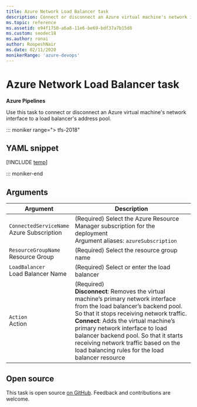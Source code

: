```yaml
---
title: Azure Network Load Balancer task
description: Connect or disconnect an Azure virtual machine's network interface to a load balancer's address pool
ms.topic: reference
ms.assetid: e94f1750-a6a8-11e6-be69-bdf37a7b15d8
ms.custom: seodec18
ms.author: ronai
author: RoopeshNair
ms.date: 02/11/2020
monikerRange: 'azure-devops'
---
```


# Azure Network Load Balancer task

**Azure Pipelines**

Use this task to connect or disconnect an Azure virtual machine's network interface to a load balancer's address pool.

::: moniker range="> tfs-2018"

## YAML snippet

[!INCLUDE [temp](../includes/yaml/AzureNLBManagementV1.md)]

::: moniker-end

## Arguments

| Argument                                      | Description                                                                                                                                                                                                                                                                                                                                                                                    |
| --------------------------------------------- | ---------------------------------------------------------------------------------------------------------------------------------------------------------------------------------------------------------------------------------------------------------------------------------------------------------------------------------------------------------------------------------------------- |
| `ConnectedServiceName`<br/>Azure Subscription | (Required) Select the Azure Resource Manager subscription for the deployment <br/>Argument aliases: `azureSubscription`                                                                                                                                                                                                                                                                        |
| `ResourceGroupName`<br/>Resource Group        | (Required) Select the resource group name                                                                                                                                                                                                                                                                                                                                                      |
| `LoadBalancer`<br/>Load Balancer Name         | (Required) Select or enter the load balancer                                                                                                                                                                                                                                                                                                                                                   |
| `Action`<br/>Action                           | (Required) <br/> **Disconnect**: Removes the virtual machine’s primary network interface from the load balancer’s backend pool. So that it stops receiving network traffic. <br/>**Connect**: Adds the virtual machine’s primary network interface to load balancer backend pool. So that it starts receiving network traffic based on the load balancing rules for the load balancer resource |

## Open source

This task is open source [on GitHub](https://github.com/Microsoft/azure-pipelines-tasks). Feedback and contributions are welcome.
